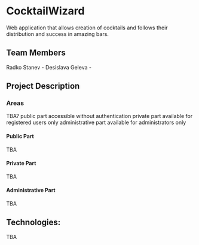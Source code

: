 # CocktailWizard
Web application that allows creation of cocktails and follows their distribution and success in amazing bars.

## Team Members
Radko Stanev - 
Desislava Geleva - 

## Project Description

### Areas
TBA?
public part accessible without authentication
private part available for registered users only
administrative part available for administrators only

#### Public Part
TBA

#### Private Part
TBA

#### Administrative Part
TBA

## Technologies:
TBA
